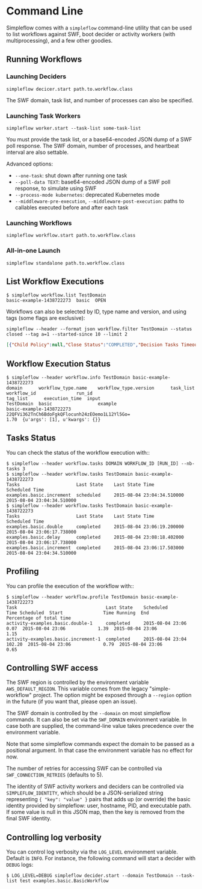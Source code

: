 Command Line
============

Simpleflow comes with a `simpleflow` command-line utility that can be
used to list workflows against SWF, boot decider or activity workers
(with multiprocessing), and a few other goodies.


Running Workflows
-----------------

### Launching Deciders

```shell
simpleflow decicer.start path.to.workflow.class
```

The SWF domain, task list, and number of processes can also be
specified.

### Launching Task Workers

```shell
simpleflow worker.start --task-list some-task-list
```

You must provide the task list, or a base64-encoded JSON dump of
a SWF poll response.
The SWF domain, number of processes, and heartbeat interval are also
settable.

Advanced options:
* `--one-task`: shut down after running one task
* `--poll-data TEXT`: base64-encoded JSON dump of a SWF poll response,
  to simulate using SWF
* `--process-mode kubernetes`: deprecated Kubernetes mode
* `--middleware-pre-execution`, `--middleware-post-execution`: paths to
  callables executed before and after each task

### Launching Workflows

```shell
simpleflow workflow.start path.to.workflow.class
```

### All-in-one Launch

```shell
simpleflow standalone path.to.workflow.class
```

List Workflow Executions
------------------------

    $ simpleflow workflow.list TestDomain
    basic-example-1438722273  basic  OPEN

Workflows can also be selected by ID, type name and version, and using
tags (some flags are exclusive):

    simpleflow --header --format json workflow.filter TestDomain --status closed --tag a=1 --started-since 10 --limit 2

```json
[{"Child Policy":null,"Close Status":"COMPLETED","Decision Tasks Timeout":null,"Execution Timeout":null,"Input":null,"Run ID":"226iwQ5fZQ5tKVLHaDIKGJM1QknFmySDA5aGkKZjMo+Qo=","Status":"CLOSED","Tags":["a=1","b=foo"],"Task List":null,"Workflow ID":"basic","Workflow Type":"basic","Workflow Version":"example"}]
```

Workflow Execution Status
-------------------------

    $ simpleflow --header workflow.info TestDomain basic-example-1438722273
    domain      workflow_type.name    workflow_type.version      task_list  workflow_id               run_id                                          tag_list      execution_time  input
    TestDomain  basic                 example                               basic-example-1438722273  22QFVi362TnCh6BdoFgkQFlocunh24zEOemo1L12Yl5Go=                          1.70  {u'args': [1], u'kwargs': {}}


Tasks Status
------------

You can check the status of the workflow execution with::

    $ simpleflow --header workflow.tasks DOMAIN WORKFLOW_ID [RUN_ID] --nb-tasks 3
    $ simpleflow --header workflow.tasks TestDomain basic-example-1438722273
    Tasks                     Last State    Last State Time             Scheduled Time
    examples.basic.increment  scheduled     2015-08-04 23:04:34.510000  2015-08-04 23:04:34.510000
    $ simpleflow --header workflow.tasks TestDomain basic-example-1438722273
    Tasks                     Last State    Last State Time             Scheduled Time
    examples.basic.double     completed     2015-08-04 23:06:19.200000  2015-08-04 23:06:17.738000
    examples.basic.delay      completed     2015-08-04 23:08:18.402000  2015-08-04 23:06:17.738000
    examples.basic.increment  completed     2015-08-04 23:06:17.503000  2015-08-04 23:04:34.510000


Profiling
---------

You can profile the execution of the workflow with::

    $ simpleflow --header workflow.profile TestDomain basic-example-1438722273
    Task                                 Last State    Scheduled           Time Scheduled  Start               Time Running  End                 Percentage of total time
    activity-examples.basic.double-1     completed     2015-08-04 23:06              0.07  2015-08-04 23:06            1.39  2015-08-04 23:06                        1.15
    activity-examples.basic.increment-1  completed     2015-08-04 23:04            102.20  2015-08-04 23:06            0.79  2015-08-04 23:06                        0.65


Controlling SWF access
----------------------

The SWF region is controlled by the environment variable
`AWS_DEFAULT_REGION`. This variable comes from the legacy
"simple-workflow" project. The option might be exposed through a
`--region` option in the future (if you want that, please open an issue).

The SWF domain is controlled by the `--domain` on most simpleflow
commands. It can also be set via the `SWF_DOMAIN` environment variable.
In case both are supplied, the command-line value takes precedence over
the environment variable.

Note that some simpleflow commands expect the domain to be passed as a
positional argument.
In that case the environment variable has no effect for now.

The number of retries for accessing SWF can be controlled via
`SWF_CONNECTION_RETRIES` (defaults to 5).

The identity of SWF activity workers and deciders can be controlled via
`SIMPLEFLOW_IDENTITY`, which should be a JSON-serialized string
representing `{ "key": "value" }` pairs that adds up (or override) the
basic identity provided by simpleflow: user, hostname, PID, and
executable path. If some value is null in this JSON map, then the key is
removed from the final SWF identity.


Controlling log verbosity
-------------------------

You can control log verbosity via the `LOG_LEVEL` environment variable.
Default is `INFO`. For instance, the following command will start a
decider with `DEBUG` logs:

    $ LOG_LEVEL=DEBUG simpleflow decider.start --domain TestDomain --task-list test examples.basic.BasicWorkflow

